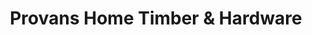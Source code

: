 ---
title: "Provans Home Timber & Hardware"
url: /clifton-hill/provans-home-timber-und-hardware/
shop: Baumarkt
---